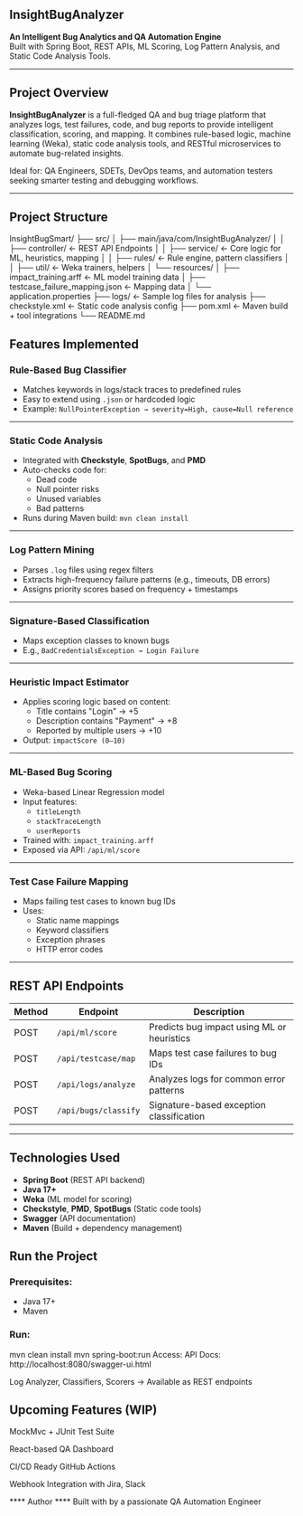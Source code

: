 
##   InsightBugAnalyzer   ##

**An Intelligent Bug Analytics and QA Automation Engine**  
Built with Spring Boot, REST APIs, ML Scoring, Log Pattern Analysis, and Static Code Analysis Tools.

---

##  Project Overview

**InsightBugAnalyzer** is a full-fledged QA and bug triage platform that analyzes logs, test failures, code, and bug reports to provide intelligent classification, scoring, and mapping. It combines rule-based logic, machine learning (Weka), static code analysis tools, and RESTful microservices to automate bug-related insights.

 Ideal for: QA Engineers, SDETs, DevOps teams, and automation testers seeking smarter testing and debugging workflows.

---

##  Project Structure

InsightBugSmart/
├── src/
│ ├── main/java/com/InsightBugAnalyzer/
│ │ ├── controller/ ← REST API Endpoints
│ │ ├── service/ ← Core logic for ML, heuristics, mapping
│ │ ├── rules/ ← Rule engine, pattern classifiers
│ │ ├── util/ ← Weka trainers, helpers
│ └── resources/
│ ├── impact_training.arff ← ML model training data
│ ├── testcase_failure_mapping.json ← Mapping data
│ └── application.properties
├── logs/ ← Sample log files for analysis
├── checkstyle.xml ← Static code analysis config
├── pom.xml ← Maven build + tool integrations
└── README.md



## Features Implemented

### Rule-Based Bug Classifier
- Matches keywords in logs/stack traces to predefined rules
- Easy to extend using `.json` or hardcoded logic
- Example: `NullPointerException → severity=High, cause=Null reference`

---

### Static Code Analysis
- Integrated with **Checkstyle**, **SpotBugs**, and **PMD**
- Auto-checks code for:
  - Dead code
  - Null pointer risks
  - Unused variables
  - Bad patterns
- Runs during Maven build: `mvn clean install`

---

### Log Pattern Mining
- Parses `.log` files using regex filters
- Extracts high-frequency failure patterns (e.g., timeouts, DB errors)
- Assigns priority scores based on frequency + timestamps

---

### Signature-Based Classification
- Maps exception classes to known bugs
- E.g., `BadCredentialsException → Login Failure`

---

### Heuristic Impact Estimator
- Applies scoring logic based on content:
  - Title contains "Login" → +5
  - Description contains "Payment" → +8
  - Reported by multiple users → +10
- Output: `impactScore (0–10)`

---

### ML-Based Bug Scoring
- Weka-based Linear Regression model
- Input features:
  - `titleLength`
  - `stackTraceLength`
  - `userReports`
- Trained with: `impact_training.arff`
- Exposed via API: `/api/ml/score`

---

### Test Case Failure Mapping
- Maps failing test cases to known bug IDs
- Uses:
  - Static name mappings
  - Keyword classifiers
  - Exception phrases
  - HTTP error codes

---

##  REST API Endpoints

| Method | Endpoint | Description |
|--------|----------|-------------|
| POST | `/api/ml/score` | Predicts bug impact using ML or heuristics |
| POST | `/api/testcase/map` | Maps test case failures to bug IDs |
| POST | `/api/logs/analyze` | Analyzes logs for common error patterns |
| POST | `/api/bugs/classify` | Signature-based exception classification |

---

##  Technologies Used

- **Spring Boot** (REST API backend)
- **Java 17+**
- **Weka** (ML model for scoring)
- **Checkstyle**, **PMD**, **SpotBugs** (Static code tools)
- **Swagger** (API documentation)
- **Maven** (Build + dependency management)



##  Run the Project

### Prerequisites:
- Java 17+
- Maven

### Run:

mvn clean install
mvn spring-boot:run
Access:
API Docs: http://localhost:8080/swagger-ui.html

Log Analyzer, Classifiers, Scorers → Available as REST endpoints

## Upcoming Features (WIP)

 MockMvc + JUnit Test Suite

 React-based QA Dashboard

 CI/CD Ready GitHub Actions

 Webhook Integration with Jira, Slack


**** Author ****
Built with by a passionate QA Automation Engineer
